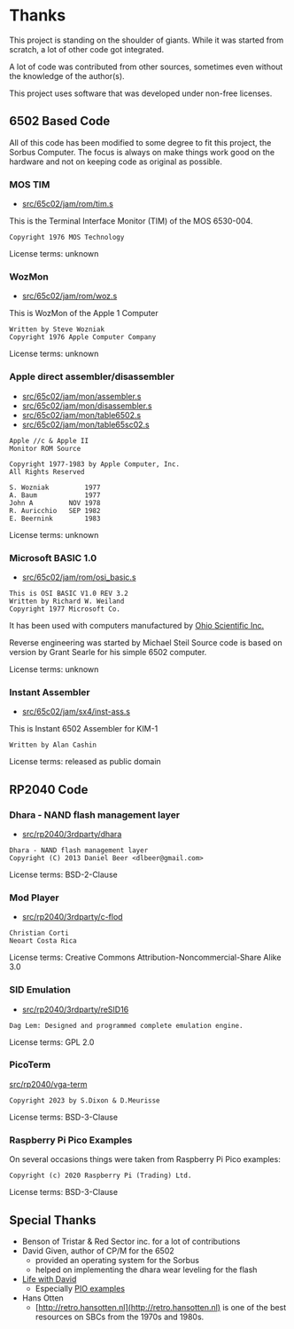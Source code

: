 
Thanks
======

This project is standing on the shoulder of giants. While it was started from
scratch, a lot of other code got integrated.

A lot of code was contributed from other sources, sometimes even without
the knowledge of the author(s).

This project uses software that was developed under non-free licenses.

6502 Based Code
---------------

All of this code has been modified to some degree to fit this project, the
Sorbus Computer. The focus is always on make things work good on the hardware
and not on keeping code as original as possible.

### MOS TIM

* [src/65c02/jam/rom/tim.s](../src/65c02/jam/rom/tim.s)

This is the Terminal Interface Monitor (TIM) of the MOS 6530-004.
```
Copyright 1976 MOS Technology
```
License terms: unknown

### WozMon

* [src/65c02/jam/rom/woz.s](../src/65c02/jam/rom/woz.s)

This is WozMon of the Apple 1 Computer
```
Written by Steve Wozniak
Copyright 1976 Apple Computer Company
```
License terms: unknown

### Apple direct assembler/disassembler

* [src/65c02/jam/mon/assembler.s](../src/65c02/jam/mon/assembler.s)
* [src/65c02/jam/mon/disassembler.s](../src/65c02/jam/mon/disassembler.s)
* [src/65c02/jam/mon/table6502.s](../src/65c02/jam/mon/table6502.s)
* [src/65c02/jam/mon/table65sc02.s](../src/65c02/jam/mon/table65sc02.s)

```
Apple //c & Apple II
Monitor ROM Source

Copyright 1977-1983 by Apple Computer, Inc.
All Rights Reserved

S. Wozniak         1977
A. Baum            1977
John A         NOV 1978
R. Auricchio   SEP 1982
E. Beernink        1983
```
License terms: unknown

### Microsoft BASIC 1.0

* [src/65c02/jam/rom/osi_basic.s](../src/65c02/jam/rom/osi_basic.s)

```
This is OSI BASIC V1.0 REV 3.2
Written by Richard W. Weiland
Copyright 1977 Microsoft Co.
```
It has been used with computers manufactured by
[Ohio Scientific Inc.](https://en.wikipedia.org/wiki/Ohio_Scientific)

Reverse engineering was started by Michael Steil
Source code is based on version by Grant Searle for his simple 6502 computer.

License terms: unknown

### Instant Assembler

* [src/65c02/jam/sx4/inst-ass.s](../src/65c02/jam/sx4/inst-ass.s)

This is Instant 6502 Assembler for KIM-1
```
Written by Alan Cashin
```
License terms: released as public domain


RP2040 Code
-----------

### Dhara - NAND flash management layer

* [src/rp2040/3rdparty/dhara](../src/rp2040/3rdparty/dhara)

```
Dhara - NAND flash management layer
Copyright (C) 2013 Daniel Beer <dlbeer@gmail.com>
```
License terms: BSD-2-Clause

### Mod Player

* [src/rp2040/3rdparty/c-flod](../src/rp2040/3rdparty/c-flod)

```
Christian Corti
Neoart Costa Rica
```
License terms: Creative Commons Attribution-Noncommercial-Share Alike 3.0

### SID Emulation

* [src/rp2040/3rdparty/reSID16](../src/rp2040/3rdparty/reSID16)

```
Dag Lem: Designed and programmed complete emulation engine.
```
License terms: GPL 2.0

### PicoTerm

[src/rp2040/vga-term](../src/rp2040/vga-term)

```
Copyright 2023 by S.Dixon & D.Meurisse
```
License terms: BSD-3-Clause

### Raspberry Pi Pico Examples

On several occasions things were taken from Raspberry Pi Pico examples:
```
Copyright (c) 2020 Raspberry Pi (Trading) Ltd.
```
License terms: BSD-3-Clause


Special Thanks
--------------

- Benson of Tristar & Red Sector inc. for a lot of contributions
- David Given, author of CP/M for the 6502
  - provided an operating system for the Sorbus
  - helped on implementing the dhara wear leveling for the flash
- [Life with David](https://www.youtube.com/@LifewithDavid1)
  - Especially [PIO examples](https://github.com/LifeWithDavid/Raspberry-Pi-Pico-PIO)
- Hans Otten
  - [http://retro.hansotten.nl](http://retro.hansotten.nl) is one of the best
    resources on SBCs from the 1970s and 1980s.

